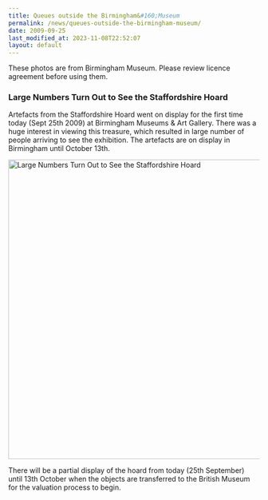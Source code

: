 ```yaml
---
title: Queues outside the Birmingham&#160;Museum
permalink: /news/queues-outside-the-birmingham-museum/
date: 2009-09-25
last_modified_at: 2023-11-08T22:52:07
layout: default
---
```

These photos are from Birmingham Museum. Please review licence agreement before using them.

### Large Numbers Turn Out to See the Staffordshire Hoard

Artefacts from the Staffordshire Hoard went on display for the first time today (Sept 25th 2009) at Birmingham Museums &amp; Art Gallery. There was a huge interest in viewing this treasure, which resulted in large number of people arriving to see the exhibition. The artefacts are on display in Birmingham until October 13th.

<a data-flickr-embed="true" href="https://www.flickr.com/photos/birminghammag/albums/72157622451946390" title="Large Numbers Turn Out to See the Staffordshire Hoard"><img src="https://live.staticflickr.com/3429/3953275582_7dc579ea3c_z.jpg" width="800" height="600" alt="Large Numbers Turn Out to See the Staffordshire Hoard"/></a><script async src="//embedr.flickr.com/assets/client-code.js" charset="utf-8"></script>


There will be a partial display of the hoard from today (25th September) until 13th October when the objects are transferred to the British Museum for the valuation process to begin.
